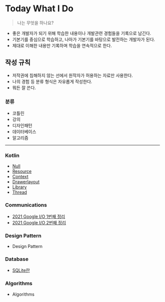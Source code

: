  Today What I Do
 ===

> 나는 무엇을 하나요?

* 좋은 개발자가 되기 위해 학습한 내용이나 개발관련 경험들을 기록으로 남긴다.
* 기본기를 중심으로 학습하고, 나아가 기본기를 바탕으로 발전하는 개발자가 된다.
* 제대로 이해한 내용만 기록하며 학습을 연속적으로 한다.

작성 규칙
---


* 저작권에 침해하지 않는 선에서 원작자가 허용하는 자료만 사용한다.
* 나의 경험 등 분류 형식은 자유롭게 작성한다.
* 뭐든 잘 쓴다.

### 분류

* 코틀린
* 강의
* 디자인패턴
* 데이터베이스
* 알고리즘
-------------------------



### Kotlin
* [Null](https://github.com/minhyuuk/WID/blob/main/Kotlin/Null.md)
* [Resource](https://github.com/minhyuuk/WID/blob/main/Kotlin/Resource.md)
* [Context](https://github.com/minhyuuk/WID/blob/main/Kotlin/Context.md)
* [Drawerlayout](https://github.com/minhyuuk/WID/blob/main/Kotlin/Drawerlayout.md)
* [Library](https://github.com/minhyuuk/WID/blob/main/Kotlin/Library.md)
* [Thread](https://github.com/minhyuuk/WID/blob/main/Kotlin/Thread.md)
  
### Communications
* [2021 Google I/O 1번째 정리](구글IO/IO_1.md)
* [2021 Google I/O 2번째 정리](구글IO/IO_2.md)

### Design Pattern
* Design Pattern

### Database
* [SQLite란](https://github.com/minhyuuk/WID/blob/main/Kotlin/Resource.md)

### Algorithms
* Algorithms
